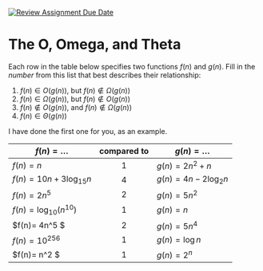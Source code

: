 [![Review Assignment Due Date](https://classroom.github.com/assets/deadline-readme-button-24ddc0f5d75046c5622901739e7c5dd533143b0c8e959d652212380cedb1ea36.svg)](https://classroom.github.com/a/tk_2Q3XR)
# The O, Omega, and Theta

Each row in the table below specifies two functions $f(n)$ and $g(n)$.
Fill in the *number* from this list that best describes their relationship:

1. $f(n)\in O(g(n))$, but $f(n)\not \in \Omega(g(n))$
1. $f(n)\in \Omega(g(n))$, but $f(n)\not \in O(g(n))$
1. $f(n)\not\in O(g(n))$, and $f(n)\not \in \Omega(g(n))$
1. $f(n)\in \Theta (g(n))$

I have done the first one for you, as an example.

| $f(n)=\ldots$              | compared to | $g(n)=\ldots$          |
|----------------------------|:-----------:|------------------------|
| $f(n)=n$                   | 1           | $g(n)=2n^2 + n$        |      // f(n) gorws slower than g(n) and will never overtake it.
| $f(n)= 10n + 3\log_{15} n$ | 4         | $g(n)= 4n - 2\log_2 n$ |      // Ignoring constants and lower order terms, n dominates both functions (f(n) & g(n)), therefore we could say that they grow at a similar rate Big Theta (n). It can't be 1 since f(n) isn't upper bounded by g(n). It can't be 2 because f(n) is not strictly growing faster than g(n); they both grow linearly with n. It can't be 3 because f(n) and g(n) do have a consistent growth relationship; they grow at the same linear rate.
| $f(n) = 2n^5$              | 2            | $g(n) = 5n^2$          |     // f(n) grows much faster than g(n) due to its higher power of n.
| $f(n)=\log_{10} \left(n^{10}\right)$ | 1  | $g(n)=n$ |                   //  After simplification, we find that f(n) grows slower than g(n)
| $f(n)= 4n^5 $ | 2  | $g(n)= 5n^4$ |                                      // f(n) grows faster due to the higher power of n 
| $f(n) = 10^{256}$ | 1  | $g(n) = \log n$ |                               // f(n) is a constant that doesn't grow, meanwhile g(n) grows very slowly. So f(n) is both big O and big Omega but not big theta of g(n)
| $f(n)= n^2 $ | 1  | $g(n)= 2^n$ |                                        // f(n) grows polynomially, meanwhile g(n) grows exponentially.
